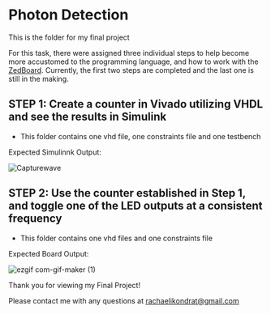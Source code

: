 # Photon Detection

This is the folder for my final project 

For this task, there were assigned three individual steps to help 
become more accustomed to the programming language, and how to work with the [ZedBoard](https://www.avnet.com/wps/portal/us/products/avnet-boards/avnet-board-families/zedboard/). Currently, the first two steps are completed and the last one is still in the making. 

## STEP 1: Create a counter in Vivado utilizing VHDL and see the results in Simulink
- This folder contains one vhd file, one constraints file and one testbench

Expected Simulinnk Output: 

![Capturewave](https://user-images.githubusercontent.com/33561389/145822014-be836ad7-ec5a-4b6f-be18-3d9fc15d994e.PNG)

## STEP 2: Use the counter established in Step 1, and toggle one of the LED outputs at a consistent frequency
- This folder contains one vhd files and one constraints file

Expected Board Output: 

![ezgif com-gif-maker (1)](https://user-images.githubusercontent.com/33561389/145823100-0757da35-a5aa-4ad7-be62-95765b6cdace.gif)

Thank you for viewing my Final Project!

Please contact me with any questions at rachaelikondrat@gmail.com
